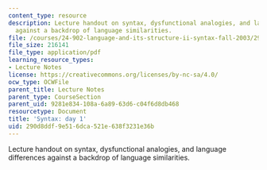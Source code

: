 ```yaml
---
content_type: resource
description: Lecture handout on syntax, dysfunctional analogies, and language differences
  against a backdrop of language similarities.
file: /courses/24-902-language-and-its-structure-ii-syntax-fall-2003/290d8ddf9e516dca521e638f3231e36b_class_1_handout.pdf
file_size: 216141
file_type: application/pdf
learning_resource_types:
- Lecture Notes
license: https://creativecommons.org/licenses/by-nc-sa/4.0/
ocw_type: OCWFile
parent_title: Lecture Notes
parent_type: CourseSection
parent_uid: 9281e834-108a-6a89-63d6-c04f6d8db468
resourcetype: Document
title: 'Syntax: day 1'
uid: 290d8ddf-9e51-6dca-521e-638f3231e36b
---
```

Lecture handout on syntax, dysfunctional analogies, and language differences against a backdrop of language similarities.